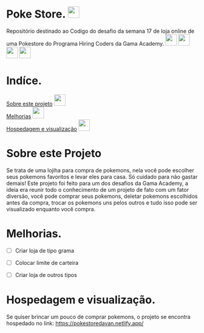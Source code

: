 # Poke Store. <img src="http://i.imgur.com/4VTVTkk.png" width="30" height="30">

Repositório destinado ao Codigo do desafio da semana 17 de loja online de uma Pokestore do Programa Hiring Coders da Gama Academy.
<img src="https://i.imgur.com/J9ynKU9.png" width="30" height="30"> <img src="https://i.imgur.com/jee6nD3.png" width="30" height="30">   <img src="http://i.imgur.com/dRY9tTv.png" width="30" height="30"> <img src="http://i.imgur.com/4VTVTkk.png" width="30" height="30">         
     


# Indíce.
<a href="#Sobre este Projeto">Sobre este projeto</a> <img src="http://i.imgur.com/Gi9bvn1.png" width="30" height="30"> <br>
<a href="#Melhorias">Melhorias</a> <img src="http://i.imgur.com/GGg5FQu.png" width="30" height="30"> <br>
<a href="#Hospedagem e visualização">Hospedagem e visualização</a> <img src="http://i.imgur.com/2BmEJY1.png" width="30" height="30">


# Sobre este Projeto
Se trata de uma lojiha para compra de pokemons, nela você pode escolher seus pokemons favoritos e levar eles para casa. Só cuidado para não gastar demais!
Este projeto foi feito para um dos desafios da Gama Academy, a ideia era reunir todo o conhecimento de um projeto de fato com um fator diversão, você pode comprar seus pokemons, deletar pokemons escolhidos antes da compra, trocar os pokemons uns pelos outros e tudo isso pode ser visualizado enquanto você compra.


# Melhorias.

- [ ] Criar loja de tipo grama
- [ ] Colocar limite de carteira
- [ ] Criar loja de outros tipos


# Hospedagem e visualização.
Se quiser brincar um pouco de comprar pokemons, o projeto se encontra hospedado no link: 
https://pokestoredavan.netlify.app/

